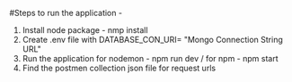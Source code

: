 
#Steps to run the application - 

1. Install node package - nmp install
2. Create .env file with DATABASE_CON_URI= "Mongo Connection String URL"
3. Run the application 
    for nodemon - npm run dev / 
    for npm - npm start
4. Find the postmen collection json file for request urls